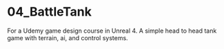 # 04_BattleTank
For a Udemy game design course in Unreal 4. A simple head to head tank game with terrain, ai, and control systems.
